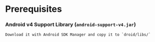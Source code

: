 # Prerequisites

### Android v4 Support Library (`android-support-v4.jar`)

	Download it with Android SDK Manager and copy it to `droid/libs/`
